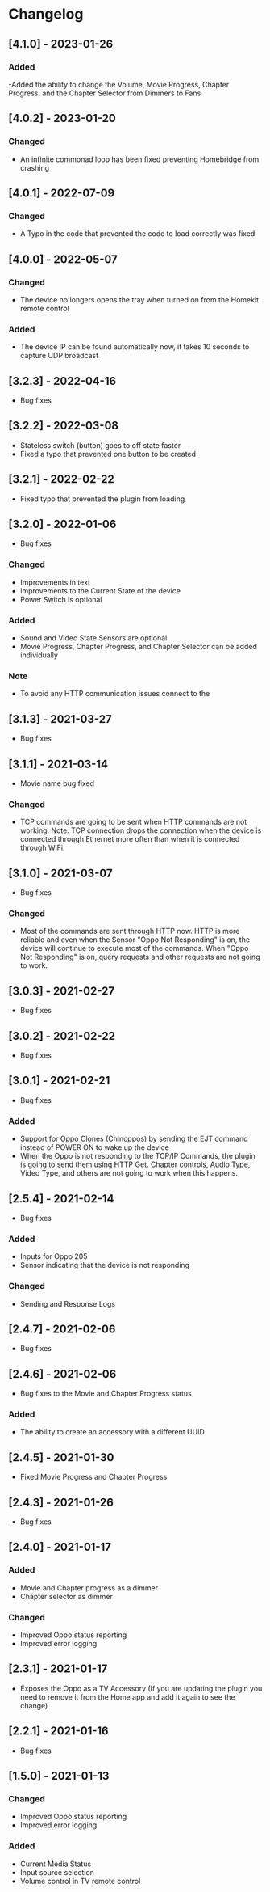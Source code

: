 # Changelog
## [4.1.0] - 2023-01-26
### Added
-Added the ability to change the Volume, Movie Progress, Chapter Progress, and the Chapter Selector from Dimmers to Fans
## [4.0.2] - 2023-01-20
### Changed
- An infinite commonad loop has been fixed preventing Homebridge from crashing
## [4.0.1] - 2022-07-09
### Changed
- A Typo in the code that prevented the code to load correctly was fixed
## [4.0.0] - 2022-05-07
### Changed
- The device no longers opens the tray when turned on from the Homekit remote control
### Added
- The device IP can be found automatically now, it takes 10 seconds to capture UDP broadcast
## [3.2.3] - 2022-04-16
- Bug fixes
## [3.2.2] - 2022-03-08
- Stateless switch (button) goes to off state faster
- Fixed a typo that prevented one button to be created
## [3.2.1] - 2022-02-22
- Fixed typo that prevented the plugin from loading
## [3.2.0] - 2022-01-06
- Bug fixes
### Changed
- Improvements in text
- improvements to the Current State of the device
- Power Switch is optional
### Added
- Sound and Video State Sensors are optional
- Movie Progress, Chapter Progress, and Chapter Selector can be added individually
### Note
- To avoid any HTTP communication issues connect to the 
## [3.1.3] - 2021-03-27
- Bug fixes
## [3.1.1] - 2021-03-14
- Movie name bug fixed
### Changed
- TCP commands are going to be sent when HTTP commands are not working. Note: TCP connection drops the connection when the device is connected through Ethernet more often than when it is connected through WiFi.
## [3.1.0] - 2021-03-07
- Bug fixes
### Changed
- Most of the commands are sent through HTTP now. HTTP is more reliable and even when the Sensor "Oppo Not Responding" is on, the device will continue to execute most of the commands. When "Oppo Not Responding" is on, query requests and other requests are not going to work. 
## [3.0.3] - 2021-02-27
- Bug fixes
## [3.0.2] - 2021-02-22
- Bug fixes
## [3.0.1] - 2021-02-21
- Bug fixes
### Added
- Support for Oppo Clones (Chinoppos) by sending the EJT command instead of POWER ON to wake up the device
- When the Oppo is not responding to the TCP/IP Commands, the plugin is going to send them using HTTP Get. Chapter controls, Audio Type, Video Type, and others are not going to work when this happens.
## [2.5.4] - 2021-02-14
- Bug fixes
### Added
- Inputs for Oppo 205
- Sensor indicating that the device is not responding
### Changed
- Sending and Response Logs
## [2.4.7] - 2021-02-06
- Bug fixes
## [2.4.6] - 2021-02-06
- Bug fixes to the Movie and Chapter Progress status
### Added
- The ability to create an accessory with a different UUID
## [2.4.5] - 2021-01-30
- Fixed Movie Progress and Chapter Progress
## [2.4.3] - 2021-01-26
- Bug fixes
## [2.4.0] - 2021-01-17
### Added
- Movie and Chapter progress as a dimmer
- Chapter selector as dimmer
### Changed
- Improved Oppo status reporting
- Improved error logging
## [2.3.1] - 2021-01-17
- Exposes the Oppo as a TV Accessory (If you are updating the plugin you need to remove it from the Home app and add it again to see the change)
## [2.2.1] - 2021-01-16
- Bug fixes
## [1.5.0] - 2021-01-13
### Changed
- Improved Oppo status reporting
- Improved error logging
### Added
- Current Media Status
- Input source selection
- Volume control in TV remote control

